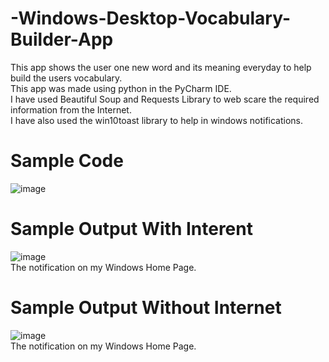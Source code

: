 # -Windows-Desktop-Vocabulary-Builder-App
This app shows the user one new word and its meaning everyday to help build the users vocabulary. <br />
This app was made using python in the PyCharm IDE.<br />
I have used Beautiful Soup and Requests Library to web scare the required information from the Internet.<br />
I have also used the win10toast library to help in windows notifications.<br />
# Sample Code
![image](https://user-images.githubusercontent.com/85218416/131508566-f3f1bcb4-33de-4019-a5a0-32b466aca962.png)
# Sample Output With Interent
![image](https://user-images.githubusercontent.com/85218416/131508924-6d2b4900-87a9-4934-a75e-f7078862dc08.png)<br />
The notification on my Windows Home Page. <br />
# Sample Output Without Internet
![image](https://user-images.githubusercontent.com/85218416/131509519-f5027c36-e5c1-419a-972c-c6e02c4a380a.png) <br />
The notification on my Windows Home Page. <br />


